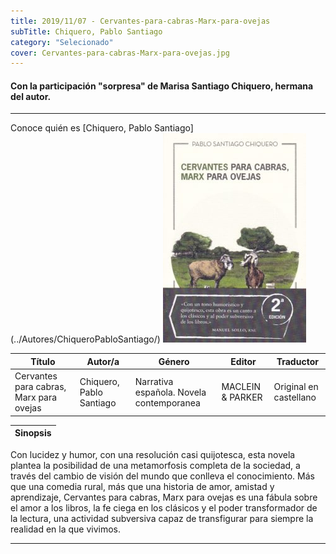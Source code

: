 ```yaml
---
title: 2019/11/07 - Cervantes-para-cabras-Marx-para-ovejas
subTitle: Chiquero, Pablo Santiago
category: "Selecionado"
cover: Cervantes-para-cabras-Marx-para-ovejas.jpg
---  
```

#### Con la participación "sorpresa" de Marisa Santiago Chiquero, hermana del autor.
---  
Conoce quién es [Chiquero, Pablo Santiago] (../Autores/ChiqueroPabloSantiago/)
!["Imagen no encontrada"](Cervantes-para-cabras-Marx-para-ovejas.jpg)

Título | Autor/a | Género | Editor | Traductor |
------ | ------- | ------ | ------ | --------- |
Cervantes para cabras, Marx para ovejas | Chiquero, Pablo Santiago | Narrativa española. Novela contemporanea | MACLEIN & PARKER |  Original en castellano |

|Sinopsis|
|--------|
Con lucidez y humor, con una resolución casi quijotesca, esta novela plantea la posibilidad de una metamorfosis completa de la sociedad, a través del cambio de visión del mundo que conlleva el conocimiento. Más que una comedia rural, más que una historia de amor, amistad y aprendizaje, Cervantes para cabras, Marx para ovejas es una fábula sobre el amor a los libros, la fe ciega en los clásicos y el poder transformador de la lectura, una actividad subversiva capaz de transfigurar para siempre la realidad en la que vivimos. 
***
